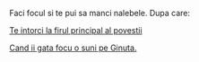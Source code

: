 Faci focul si te pui sa manci nalebele.
Dupa care:

[Te intorci la firul principal al povestii](../nalba.md)

[Cand ii gata focu o suni pe Ginuta.](ginuta/ginuta.md)
